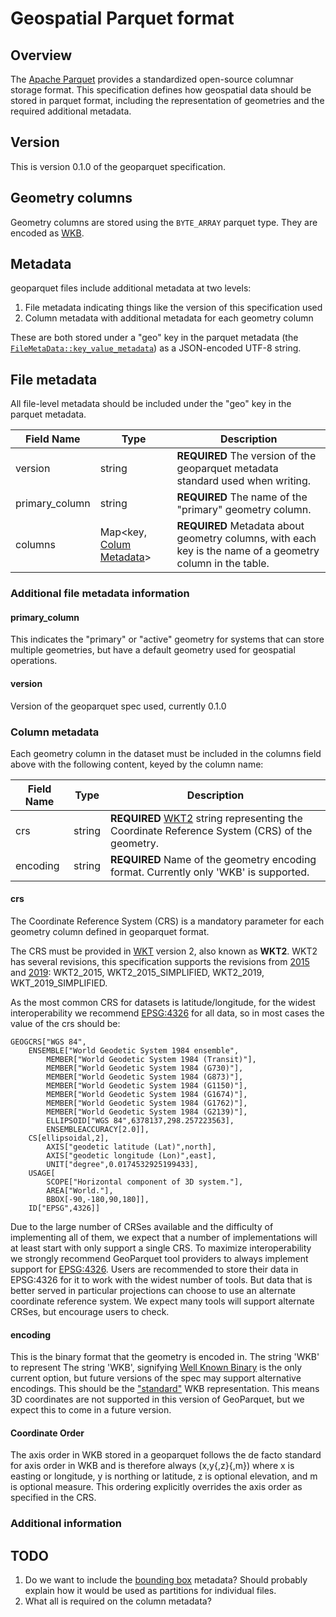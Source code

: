 # Geospatial Parquet format

## Overview

The [Apache Parquet][parquet] provides a standardized open-source columnar storage format. This specification defines how geospatial data
should be stored in parquet format, including the representation of geometries and the required additional metadata.

## Version

This is version 0.1.0 of the geoparquet specification.

## Geometry columns

Geometry columns are stored using the `BYTE_ARRAY` parquet type. They are encoded as [WKB](https://en.wikipedia.org/wiki/Well-known_text_representation_of_geometry#Well-known_binary).

## Metadata

geoparquet files include additional metadata at two levels:

1. File metadata indicating things like the version of this specification used
2. Column metadata with additional metadata for each geometry column

These are both stored under a "geo" key in the parquet metadata (the [`FileMetaData::key_value_metadata`](https://github.com/apache/parquet-format#metadata)) as a JSON-encoded UTF-8 string.

## File metadata

All file-level metadata should be included under the "geo" key in the parquet metadata.

|     Field Name     |  Type  |                             Description                              |
| ------------------ | ------ | -------------------------------------------------------------------- |
| version     		 | string | **REQUIRED** The version of the geoparquet metadata standard used when writing.   |
| primary_column     | string | **REQUIRED** The name of the "primary" geometry column.                |
| columns            | Map<key, [Colum Metadata](#column-metadata)> | **REQUIRED** Metadata about geometry columns, with each key is the name of a geometry column in the table. |


### Additional file metadata information

#### primary_column

This indicates the "primary" or "active" geometry for systems that can store multiple geometries,
but have a default geometry used for geospatial operations.

#### version

Version of the geoparquet spec used, currently 0.1.0

### Column metadata

Each geometry column in the dataset must be included in the columns field above with the following content, keyed by the column name:

| Field Name |                               Type                                      |                                                                   Description                                                                     |
| ---------- | ----------------------------------------------------------------------- | ------------------------------------------------------------------------------------------------------------------------------------------------- |
| crs       | string   | **REQUIRED** [WKT2](https://docs.opengeospatial.org/is/18-010r7/18-010r7.html) string representing the Coordinate Reference System (CRS) of the geometry.  |
| encoding | string | **REQUIRED** Name of the geometry encoding format. Currently only 'WKB' is supported. |

#### crs

The Coordinate Reference System (CRS) is a mandatory parameter for each geometry column defined in geoparquet format. 

The CRS must be provided in [WKT](https://en.wikipedia.org/wiki/Well-known_text_representation_of_coordinate_reference_systems) version 2, also known as **WKT2**. WKT2 has several revisions, this specification supports the revisions from [2015](http://docs.opengeospatial.org/is/12-063r5/12-063r5.html) and [2019](https://docs.opengeospatial.org/is/18-010r7/18-010r7.html): WKT2_2015, WKT2_2015_SIMPLIFIED, WKT2_2019, WKT_2019_SIMPLIFIED. 


As the most common CRS for datasets is latitude/longitude, for the widest interoperability we recommend [EPSG:4326](https://spatialreference.org/ref/epsg/wgs-84) for all data, so in most cases the value of the crs should be:

```
GEOGCRS["WGS 84",
    ENSEMBLE["World Geodetic System 1984 ensemble",
        MEMBER["World Geodetic System 1984 (Transit)"],
        MEMBER["World Geodetic System 1984 (G730)"],
        MEMBER["World Geodetic System 1984 (G873)"],
        MEMBER["World Geodetic System 1984 (G1150)"],
        MEMBER["World Geodetic System 1984 (G1674)"],
        MEMBER["World Geodetic System 1984 (G1762)"],
        MEMBER["World Geodetic System 1984 (G2139)"],
        ELLIPSOID["WGS 84",6378137,298.257223563],
        ENSEMBLEACCURACY[2.0]],
    CS[ellipsoidal,2],
        AXIS["geodetic latitude (Lat)",north],
        AXIS["geodetic longitude (Lon)",east],
        UNIT["degree",0.0174532925199433],
    USAGE[
        SCOPE["Horizontal component of 3D system."],
        AREA["World."],
        BBOX[-90,-180,90,180]],
    ID["EPSG",4326]]
```

Due to the large number of CRSes available and the difficulty of implementing all of them, we expect that a number of implementations will at least start with only support a single CRS. To maximize interoperability we strongly recommend GeoParquet tool providers to always implement support for [EPSG:4326](https://spatialreference.org/ref/epsg/wgs-84). 
Users are recommended to store their data in EPSG:4326 for it to work with the widest number of tools. But data that is better served in particular projections can choose to use an alternate coordinate reference system. We expect many tools will support alternate CRSes, but encourage users to check.

#### encoding

This is the binary format that the geometry is encoded in. The string 'WKB' to represent 
The string 'WKB', signifying [Well Known Binary](https://en.wikipedia.org/wiki/Well-known_text_representation_of_geometry#Well-known_binary) is the only current option, but future versions
of the spec may support alternative encodings. This should be the ["standard"](https://libgeos.org/specifications/wkb/#standard-wkb) WKB 
representation. This means 3D coordinates are not supported in this version of GeoParquet, but we expect
this to come in a future version.

#### Coordinate Order

The axis order in WKB stored in a geoparquet follows the de facto standard for axis order in WKB and is therefore always (x,y{,z}{,m}) where x is easting or longitude, y is northing or latitude, z is optional elevation, and m is optional measure. This ordering explicitly overrides the axis order as specified in the CRS.

### Additional information

## TODO

1. Do we want to include the [bounding box](https://github.com/geopandas/geo-arrow-spec/blob/dac0d4fe28ad2871ea1042aa72ea8d6b236e2fa8/metadata.md#bounding-boxes) metadata? Should probably explain how it would be used as partitions for individual files.
2. What all is required on the column metadata?


[parquet]: https://parquet.apache.org/
